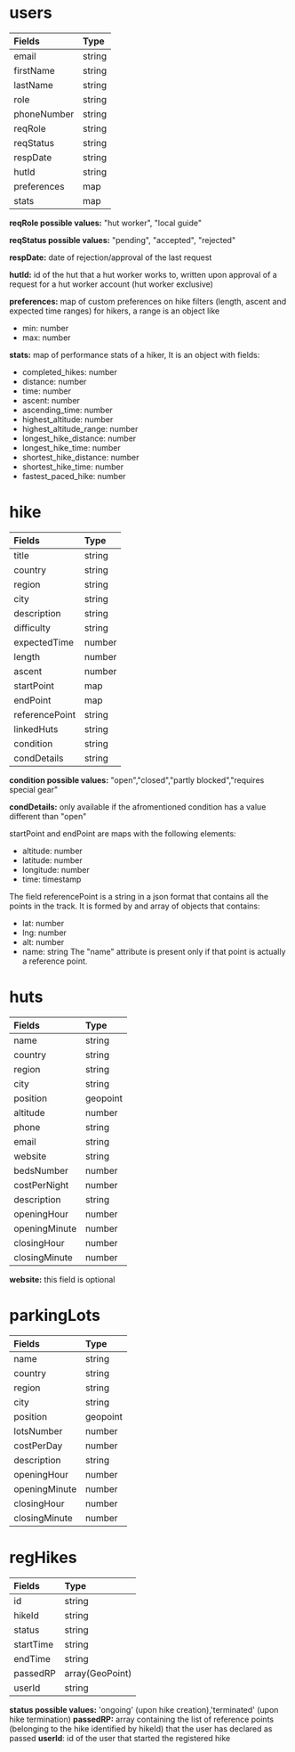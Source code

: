 # users

| Fields    | Type   |
| :-------- | :----- |
| email     | string |
| firstName | string |
| lastName  | string |
| role      | string |
| phoneNumber | string |
| reqRole   | string |
| reqStatus | string |
| respDate      | string |
| hutId       | string |
| preferences       | map |
| stats      | map |


**reqRole possible values:** "hut worker", "local guide"

**reqStatus possible values:** "pending", "accepted", "rejected"

**respDate:** date of rejection/approval of the last request

**hutId:** id of the hut that a hut worker works to, written upon approval of a request for a hut worker account (hut worker exclusive)

**preferences:** map of custom preferences on hike filters (length, ascent and expected time ranges) for hikers, a range is an object like
  - min: number
  - max: number

**stats:** map of performance stats of a hiker, It is an object with fields:
  - completed_hikes: number
  - distance: number
  - time: number
  - ascent: number
  - ascending_time: number
  - highest_altitude: number
  - highest_altitude_range: number
  - longest_hike_distance: number
  - longest_hike_time: number
  - shortest_hike_distance: number
  - shortest_hike_time: number
  - fastest_paced_hike: number


# hike

| Fields         | Type   |
| :------------- | :----- |
| title          | string |
| country        | string |
| region         | string |
| city           | string |
| description    | string |
| difficulty     | string |
| expectedTime   | number |
| length         | number |
| ascent         | number |
| startPoint     | map    |
| endPoint       | map    |
| referencePoint | string |
| linkedHuts     | string |
| condition      | string |
| condDetails    | string |

**condition possible values:** "open","closed","partly blocked","requires special gear"

**condDetails:** only available if the afromentioned condition has a value different than "open"


startPoint and endPoint are maps with the following elements:
- altitude: number
- latitude: number
- longitude: number
- time: timestamp

The field referencePoint is a string in a json format that contains all the points in the track. It is formed by and array of objects that contains:
- lat: number
- lng: number
- alt: number
- name: string
The "name" attribute is present only if that point is actually a reference point.

# huts

| Fields        | Type     |
| :------------ | :------- |
| name          | string   |
| country       | string   |
| region        | string   |
| city          | string   |
| position      | geopoint |
| altitude      | number   |
| phone         | string   |
| email         | string   |
| website       | string   |
| bedsNumber    | number   |
| costPerNight  | number   |
| description   | string   |
| openingHour   | number   |
| openingMinute | number   |
| closingHour   | number   |
| closingMinute | number   |

**website:** this field is optional

# parkingLots

| Fields        | Type     |
| :------------ | :------- |
| name          | string   |
| country       | string   |
| region        | string   |
| city          | string   |
| position      | geopoint |
| lotsNumber    | number   |
| costPerDay    | number   |
| description   | string   |
| openingHour   | number   |
| openingMinute | number   |
| closingHour   | number   |
| closingMinute | number   |

# regHikes

| Fields        | Type     |
| :------------ | :------- |
| id          | string   |
| hikeId          | string   |
| status          | string   |
| startTime          | string   |
| endTime          | string   |
| passedRP          | array(GeoPoint)   |
| userId         | string   |

**status possible values:** 'ongoing' (upon hike creation),'terminated' (upon hike termination)
**passedRP:** array containing the list of reference points (belonging to the hike identified by hikeId) that the user has declared as passed
**userId**: id of the user that started the registered hike


